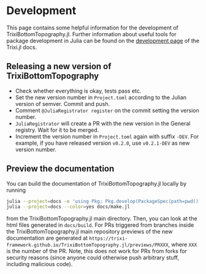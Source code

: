 # Development

This page contains some helpful information for the development of TrixiBottomTopography.jl.
Further information about useful tools for package development in Julia can be found on the
[development page](https://trixi-framework.github.io/TrixiDocumentation/stable/development/)
of the Trixi.jl docs.

## Releasing a new version of TrixiBottomTopography

- Check whether everything is okay, tests pass etc.
- Set the new version number in `Project.toml` according to the Julian version of semver.
  Commit and push.
- Comment `@JuliaRegistrator register` on the commit setting the version number.
- `JuliaRegistrator` will create a PR with the new version in the General registry.
  Wait for it to be merged.
- Increment the version number in `Project.toml` again with suffix `-DEV`. For example,
  if you have released version `v0.2.0`, use `v0.2.1-DEV` as new version number.



## Preview the documentation

You can build the documentation of TrixiBottomTopography.jl locally by running
```bash
julia --project=docs -e 'using Pkg; Pkg.develop(PackageSpec(path=pwd())); Pkg.instantiate()'
julia --project=docs --color=yes docs/make.jl
```
from the TrixiBottomTopography.jl main directory. Then, you can look at the html files generated in
`docs/build`.
For PRs triggered from branches inside the TrixiBottomTopography.jl main repository previews of
the new documentation are generated at
`https://trixi-framework.github.io/TrixiBottomTopography.jl/previews/PRXXX`,
where `XXX` is the number of the PR.
Note, this does not work for PRs from forks for security reasons (since anyone could otherwise push
arbitrary stuff, including malicious code).
